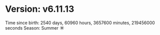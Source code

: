 # Version: v6.11.13
Time since birth: 2540 days, 60960 hours, 3657600 minutes, 219456000 seconds
Season: Summer ☀️
